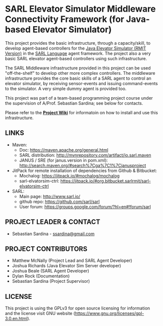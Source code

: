 # SARL Elevator Simulator Middleware Connectivity Framework (for Java-based Elevator Simulator) 

This project provides the basic infrastructure, through a capacity/skill, to develop agent-based controllers for the [Java Elevator Simulator (RMIT Version)](https://bitbucket.org/sarlrmit/elevator-sim) in the [SARL Language](https://github.com/sarl/sarl) agent framework. The project also a very basic SARL elevator agent-based controllers using such infrastructure. 

The SARL Middleware infrastructure provided in this project can be used "off-the-shelf" to develop other more complex controllers. The middleware infrastructure provides the core basic skills of a SARL agent to control an elevator simulator, by receiving sensor-events and issuing command-events to the simulator.  A very simple dummy agent is provided too.

This project was part of a team-based programming project course under the supervision of A/Prof. Sebastian Sardina; see below for contacts. 


Please refer to the [**Project Wiki**](https://bitbucket.org/sarlrmit/sarl-elevatorsim-ctrl/wiki/Home) for informatoin on how to install and use this infrastructure. 


## LINKS ##

* Maven:
	* Doc: <https://maven.apache.org/general.html>
	* SARL distribution: <http://mvnrepository.com/artifact/io.sarl.maven>
	* JANUS / SRE (for janus.version in pom.xml):  <http://search.maven.org/#search%7Cga%7C1%7Cjanusproject>
* JitPack for remote installation of dependencies from Github & Bitbucket: 
	* Mochalog: <https://jitpack.io/#mochalog/mochalog>
	* sarl-elvatorsim-ctrl: <https://jitpack.io/#org.bitbucket.sarlrmit/sarl-elvatorsim-ctrl>
* SARL:
	* Main page: <http://www.sarl.io/>
	* github repo: <https://github.com/sarl/sarl>
	* User forum: <https://groups.google.com/forum/?hl=en#!forum/sarl>


## PROJECT LEADER & CONTACT ##

* Sebastian Sardina - ssardina@gmail.com


## PROJECT CONTRIBUTORS ##

* Matthew McNally (Project Lead and SARL Agent Developer) 
* Joshua Richards (Java Elevator Sim Server developer)
* Joshua Beale (SARL Agent Developer)
* Dylan Rock (Documentation)
* Sebastian Sardina (Project Supervisor)


## LICENSE ##
This project is using the GPLv3 for open source licensing for information and the license visit GNU website (https://www.gnu.org/licenses/gpl-3.0.en.html).